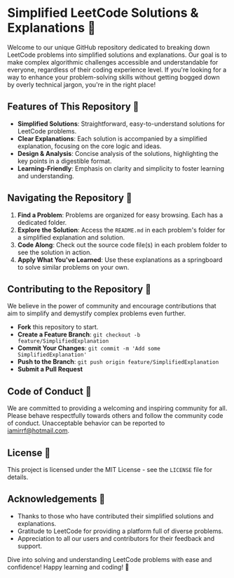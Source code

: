 # Simplified LeetCode Solutions & Explanations 🌟

Welcome to our unique GitHub repository dedicated to breaking down LeetCode problems into simplified solutions and explanations. Our goal is to make complex algorithmic challenges accessible and understandable for everyone, regardless of their coding experience level. If you're looking for a way to enhance your problem-solving skills without getting bogged down by overly technical jargon, you're in the right place!

## Features of This Repository 📘

- **Simplified Solutions**: Straightforward, easy-to-understand solutions for LeetCode problems.
- **Clear Explanations**: Each solution is accompanied by a simplified explanation, focusing on the core logic and ideas.
- **Design & Analysis**: Concise analysis of the solutions, highlighting the key points in a digestible format.
- **Learning-Friendly**: Emphasis on clarity and simplicity to foster learning and understanding.

## Navigating the Repository 🧭

1. **Find a Problem**: Problems are organized for easy browsing. Each has a dedicated folder.
2. **Explore the Solution**: Access the `README.md` in each problem's folder for a simplified explanation and solution.
3. **Code Along**: Check out the source code file(s) in each problem folder to see the solution in action.
4. **Apply What You've Learned**: Use these explanations as a springboard to solve similar problems on your own.

## Contributing to the Repository 🤲

We believe in the power of community and encourage contributions that aim to simplify and demystify complex problems even further.

- **Fork** this repository to start.
- **Create a Feature Branch**: `git checkout -b feature/SimplifiedExplanation`
- **Commit Your Changes**: `git commit -m 'Add some SimplifiedExplanation'`
- **Push to the Branch**: `git push origin feature/SimplifiedExplanation`
- **Submit a Pull Request**

## Code of Conduct 📄

We are committed to providing a welcoming and inspiring community for all. Please behave respectfully towards others and follow the community code of conduct. Unacceptable behavior can be reported to iamirrf@hotmail.com.

## License 📜

This project is licensed under the MIT License - see the `LICENSE` file for details.

## Acknowledgements 👏

- Thanks to those who have contributed their simplified solutions and explanations.
- Gratitude to LeetCode for providing a platform full of diverse problems.
- Appreciation to all our users and contributors for their feedback and support.

Dive into solving and understanding LeetCode problems with ease and confidence! Happy learning and coding! 🚀
